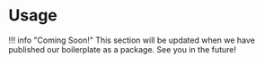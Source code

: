 # Usage

!!! info "Coming Soon!"
    This section will be updated when we have published our boilerplate as a package. See you in the future!
